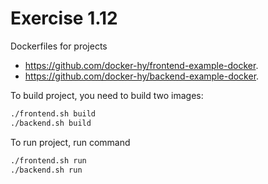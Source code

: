 # Exercise 1.12

Dockerfiles for projects

- <https://github.com/docker-hy/frontend-example-docker>.
- <https://github.com/docker-hy/backend-example-docker>.

To build project, you need to build two images:

```bash
./frontend.sh build
./backend.sh build
```

To run project, run command

```bash
./frontend.sh run
./backend.sh run
```
